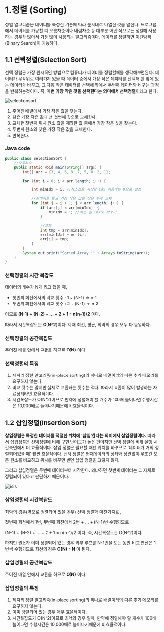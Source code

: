 # 1.정렬 (Sorting)

정렬 알고리즘은 데이터를 특정한 기준에 따라 순서대로 나열한 것을 말한다. 프로그램에서 데이터를 가공할 떄 오름차순이나 내림차순 등 대부분 어떤 식으로든 정렬해 사용하는 경우가 많아서 가장 많이 사용되는 알고리즘이다. 데이터를 정렬하면 이진탐색(Binary Search)이 가능하다.

## 1.1 선택정렬(Selection Sort)

선택 정렬은 가장 원시적인 방법으로 컴퓨터가 데이터를 정렬할때를 생각해보면된다. 데이터가 무작위로 여러가지 있을 때 데이터 중에서 가장 작은 데이터를 선택해 맨 앞에 있는 데이터와 바꾸고, 그 다음 작은 데이터를 선택해 앞에서 두번째 데이터와 바꾸는 과정을 반복하는것이다. 즉, **매번 가장 작은 것을 선택한다는 의미에서 선택정렬**이라고 한다.

![selectionsort](https://github.com/princenim/TIL/assets/59499600/1248efff-7404-4cc6-9351-a10f6e778a02)

1. 주어진 배열에서 가장 작은 값을 찾는다.
2. 찾은 가장 작은 값과 맨 첫번째 값으로 교체한다.
3. 교체한 첫번째 위치 원소 값을 제외한 값 중에서 가장 작은 값을 찾는다.
4. 두번째 원소와 찾은 가장 작은 값을 교체한다.
5. 반복한다.

### Java code

```java
public class SelectionSort {
    //오름차순
    public static void main(String[] args) {
        int[] arr = {3, 4, 6, 8, 7, 5, 0, 2, 1};

        for (int i = 0; i < arr.length; i++) {

            int minIdx = i; //최소값을 저장할 idx 처음에는 0으로 설정

            //한바퀴를 돌고 가장 작은 값을 찾은 후에 교체
            for (int j = i + 1; j < arr.length; j++) {
                if (arr[j] < arr[minIdx]) {
                    minIdx = j; //작은 값 idx로 바꾸기 
                }

                //교체
                int tmp = arr[minIdx];
                arr[minIdx] = arr[i];
                arr[i] = tmp;
            }
        }
        System.out.print("Sorted Array :" + Arrays.toString(arr));
    }
}
```

### 선택정렬의 시간 복잡도

데이터의 개수가 N개 라고 했을 때,

- 첫번째 회전에서의 비교 횟수 : 1 ~ (N-1) ⇒ n-1
- 두번째 회전에서의 비교 횟수 : 2 ~ (N-1) ⇒ n-2

이므로 **(N-1) + (N-2) + … + 2 + 1 = n(n-1)/2** 이다.

따라서 시간복잡도는 **O(N^2**)이다. 이때 최선, 평균, 최악의 경우 모두 다 동일하다.

### 선택정렬의 공간복잡도

주어진 배열 안에서 교환을 하므로 **O(N)** 이다.

### 선택정렬의 특징

1. 제자리 정렬 알고리즘(in-place sorting)의 하나로 배열이외의 다른 추가 메모리를 요구하지 않는다.
2. 비교 횟수는 많지만 실제로 교환하는 횟수는 적다. 따라서 교환이 많이 발생하는 자료상태라면 효율적이다.
3. 시간복잡도가 O(N^2)이므로 만약에 정렬해야 할 개수가 100배 늘어나면 수행시간은 10,000배로 늘어나기때문에 비효율적이다.
## 1.2 삽입정렬(Insertion Sort)

**삽입정렬은 특정한 데이터를 적절한 위치에 ‘삽입’한다는 의미에서 삽입정렬이다.** 따라서 삽입정렬은 선택정렬에 비해 구현 난이도가 높은 편이지만 선택 정렬에 비해 실행 시간측면에서 더 효율적이다. 삽입 정렬은 필요할 때만 위치를 바꾸므로 ‘데이터가 거의 정렬되어있을 때’ 훨씬 효율적이다. 선택 정렬은 현재데이터의 상태와 상관없이 무조건 모든 원소를 비교하고 위치를 바꾸면 반면 삽입 정렬을 그렇지 않다.

그리고 삽입정렬은 두번째 데이터부터 시작한다. 왜냐하면 첫번쨰 데이터는 그 자체로 정렬되어 있다고 판단하기 때문이다.

![isis](https://github.com/princenim/TIL/assets/59499600/ace9ec2c-9983-44bb-b080-1feff9aa75c8)

### 삽입정렬의 시간복잡도

최악의 경우(역으로 정렬되어 있을 경우) 선택 정렬과 마찬가지로 ,

첫번째 회전에서 1번, 두번째 회전에서 2번 +  … + (N-1)번 수행되므로

(N-1) + (N-2) + … + 2 + 1 = n(n-1)/2 이다. 즉, 시간복잡도는 O(N^2)이다.

하지만 원소가 이미 정렬되어 있는 경우 외부 루프를 N-1번을 도는 동안 비교 연산은 1번씩 수행되므로 최선의 경우 **O(N) = N** 이 된다.

### 삽입정렬의 공간복잡도

주어진 배열 안에서 교환을 하므로 **O(N)** 이다.

### 삽입정렬의 특징

1. 제자리 정렬 알고리즘(in-place sorting)의 하나로 배열이외의 다른 추가 메모리를 요구하지 않는다.
2. 이미 정렬되어 있는 경우 매우 효율적이다.
3. 시간복잡도가 O(N^2)이므로 최악의 경우 일때, 만약에 정렬해야 할 개수가 100배 늘어나면 수행시간은 10,000배로 늘어나기때문에 비효율적이다.

